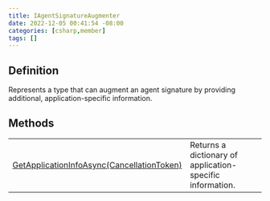 ```yaml
---
title: IAgentSignatureAugmenter
date: 2022-12-05 00:41:54 -08:00
categories: [csharp,member]
tags: []
---
```


## Definition

Represents a type that can augment an agent signature by
providing additional, application-specific information.

## Methods
<table><tr><td><!--/posts/csharp.member.entitydb.abstractions.agents.iagentsignatureaugmenter.getapplicationinfoasync/--><a href='#'>GetApplicationInfoAsync(CancellationToken)</a></td><td>
Returns a dictionary of application-specific information.
</td></tr></table>
